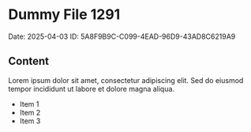# Dummy File 1291

Date: 2025-04-03
ID: 5A8F9B9C-C099-4EAD-96D9-43AD8C6219A9

## Content

Lorem ipsum dolor sit amet, consectetur adipiscing elit.
Sed do eiusmod tempor incididunt ut labore et dolore magna aliqua.

* Item 1
* Item 2
* Item 3
